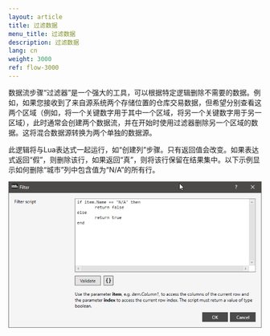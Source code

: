 ```yaml
---
layout: article
title: 过滤数据
menu_title: 过滤数据
description: 过滤数据
lang: cn
weight: 3000
ref: flow-3000
---
```

数据流步骤“过滤器”是一个强大的工具，可以根据特定逻辑删除不需要的数据。例如，如果您接收到了来自源系统两个存储位置的仓库交易数据，但希望分别查看这两个区域（例如，将一个关键数字用于其中一个区域，将另一个关键数字用于另一区域），此时通常会创建两个数据流，并在开始时使用过滤器删除另一个区域的数据。这将混合数据源转换为两个单独的数据源。

此逻辑将与Lua表达式一起运行，如“创建列”步骤。只有返回值会改变。如果表达式返回“假”，则删除该行，如果返回“真”，则将该行保留在结果集中。以下示例显示如何删除“城市”列中包含值为“N/A”的所有行。

![Filer Column](/assets/images/dataflows/dataflows-filter01.png)

